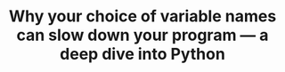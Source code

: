 ---
title: Why your choice of variable names can slow down your program — a deep dive into Python
permalink: /about/
layout: page
published: false
---